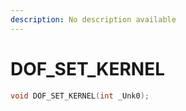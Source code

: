 ```yaml
---
description: No description available 
---
```


# DOF_SET_KERNEL

```cpp
void DOF_SET_KERNEL(int _Unk0);
```